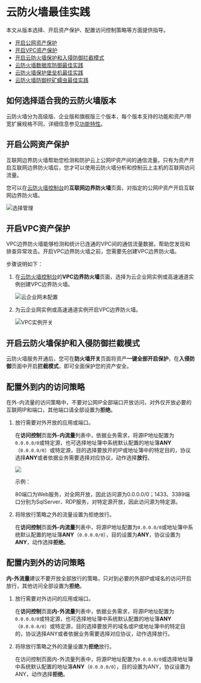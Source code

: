 # 云防火墙最佳实践

本文从版本选择、开启资产保护、配置访问控制策略等方面提供指导。

-   [开启公网资产保护](#section_npg_seh_1ju)
-   [开启VPC资产保护](#section_uer_vr5_tpg)
-   [开启云防火墙保护和入侵防御拦截模式](#section_ajk_fqg_c7z)
-   [云防火墙数据库防御最佳实践](/cn.zh-CN/最佳实践/云防火墙数据库防御最佳实践.md)
-   [云防火墙保护堡垒机最佳实践](/cn.zh-CN/最佳实践/云防火墙保护堡垒机最佳实践.md)
-   [云防火墙防御挖矿蠕虫最佳实践](/cn.zh-CN/最佳实践/云防火墙防御挖矿蠕虫最佳实践.md)

## 如何选择适合我的云防火墙版本

云防火墙分为高级版、企业版和旗舰版三个版本，每个版本支持的功能和资产/带宽扩展规格不同，详细信息参见[功能特性](/cn.zh-CN/产品简介/功能特性.md)。

## 开启公网资产保护

互联网边界防火墙帮助您检测和防护云上公网IP资产间的通信流量。只有为资产开启互联网边界防火墙后，您才可以使用云防火墙分析和控制云上主机的互联网访问流量。

您可以在[云防火墙控制台](https://yundun.console.aliyun.com/?p=cfwnext)的**互联网边界防火墙**页面，对指定的公网IP资产开启互联网边界防火墙。

![选择管理](https://static-aliyun-doc.oss-accelerate.aliyuncs.com/assets/img/zh-CN/5246298951/p32275.png)

## 开启VPC资产保护

VPC边界防火墙能够检测和统计已连通的VPC间的通信流量数据，帮助您发现和排查异常攻击。开启VPC边界防火墙之前，您需要先创建VPC边界防火墙。

步骤说明如下：

1.  在[云防火墙控制台](https://yundun.console.aliyun.com/?p=cfwnext)的**VPC边界防火墙**页面，选择为云企业网实例或高速通道实例创建VPC边界防火墙。

    ![云企业网未配置](https://static-aliyun-doc.oss-accelerate.aliyuncs.com/assets/img/zh-CN/1100129951/p72469.png)

2.  为云企业网实例或高速通道实例开启VPC边界防火墙。

    ![VPC实例开关](https://static-aliyun-doc.oss-accelerate.aliyuncs.com/assets/img/zh-CN/9246298951/p59034.png)


## 开启云防火墙保护和入侵防御拦截模式

云防火墙服务开通后，您可在**防火墙开关**页面将资产**一键全部开启保护**，在**入侵防御**页面中开启**拦截模式**，即可全面保护您的资产安全。

## 配置外到内的访问策略

在外-内流量的访问策略中，不要对公网IP全部端口开放访问，对外仅开放必要的互联网IP和端口，其他端口请全部设置为**拒绝**。

1.  放行需要对外开放的应用或端口。

    在**访问控制**页面**外-内流量**列表中，依据业务需求，将源IP地址配置为`0.0.0.0/0`或特定源，也可选择地址簿中系统默认配置的地址簿**ANY**（`0.0.0.0/0`）或特定源，目的选择要放开的IP或地址簿中的特定目的，协议选择**ANY**或者依据业务需要选择对应协议，动作选择**放行**。

    ![](https://static-aliyun-doc.oss-accelerate.aliyuncs.com/assets/img/zh-CN/5839997951/p35632.png)

    示例：

    80端口为Web服务，对全网开放，因此访问源为0.0.0.0/0；1433、3389端口分别为SqlServer、RDP服务，对特定源开放，因此访问源为特定源。

2.  将除放行策略之外的流量设置为拒绝放行。

    在**访问控制**页面**外-内流量**列表中，将源IP地址配置为`0.0.0.0/0`或地址簿中系统默认配置的地址簿**ANY**（`0.0.0.0/0`），目的设置为**ANY**，协议设置为**ANY**，动作选择**拒绝**。


## 配置内到外的访问策略

**内-外流量**建议不要开放全部放行的策略，只对到必要的外部IP或域名的访问开启放行，其他访问全部设置为**拒绝**。

1.  放行需要对外访问的应用或端口。

    在**访问控制**页面**内-外流量**列表中，依据业务需求，将源IP地址配置为`0.0.0.0/0`或特定源，也可选择地址簿中系统默认配置的地址簿**ANY**（`0.0.0.0/0`）或特定源，目的选择要放开的域名或IP或地址簿中的特定目的，协议选择ANY或者依据业务需要选择对应协议，动作选择放行。

2.  将除放行策略之外的流量设置为**拒绝**放行。

    在访问控制页面内-外流量列表中，将源IP地址配置为`0.0.0.0/0`或选择地址簿中系统默认配置的地址簿**ANY**（`0.0.0.0/0`），目的设置为ANY，协议设置为ANY，动作选择**拒绝**。


